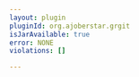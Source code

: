 ```yaml
---
layout: plugin
pluginId: org.ajoberstar.grgit
isJarAvailable: true
error: NONE
violations: []

---
```

